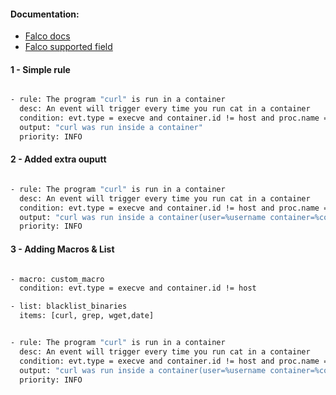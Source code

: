 #### Documentation:

- [Falco docs](https://falco.org/docs/)
- [Falco supported field](https://falco.org/docs/rules/supported-fields/)


#### 1 - Simple rule

```sh

- rule: The program "curl" is run in a container
  desc: An event will trigger every time you run cat in a container
  condition: evt.type = execve and container.id != host and proc.name = cat
  output: "curl was run inside a container"
  priority: INFO

```

#### 2 - Added extra ouputt

```sh

- rule: The program "curl" is run in a container
  desc: An event will trigger every time you run cat in a container
  condition: evt.type = execve and container.id != host and proc.name = cat
  output: "curl was run inside a container(user=%username container=%container.name image=%container.image proc=%proc.cmdline)"
  priority: INFO

```

#### 3 - Adding Macros & List

```sh

- macro: custom_macro
  condition: evt.type = execve and container.id != host

- list: blacklist_binaries
  items: [curl, grep, wget,date]


- rule: The program "curl" is run in a container
  desc: An event will trigger every time you run cat in a container
  condition: evt.type = execve and container.id != host and proc.name = cat
  output: "curl was run inside a container(user=%username container=%container.name image=%container.image proc=%proc.cmdline)"
  priority: INFO

```
